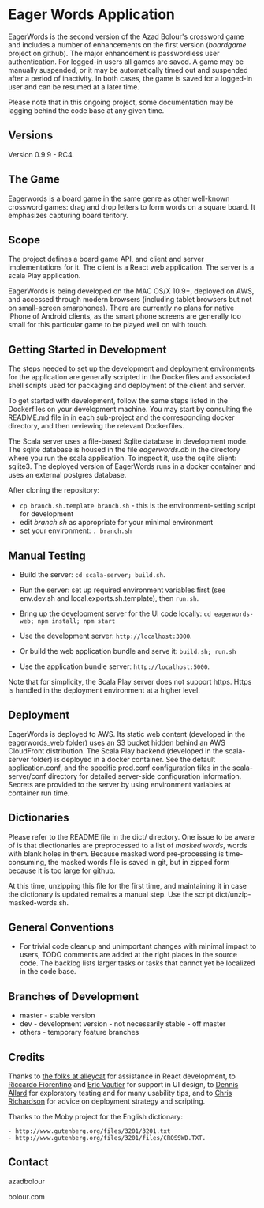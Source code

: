 
# Eager Words Application

EagerWords is the second version of the Azad Bolour's crossword game and
includes a number of enhancements on the first version (_boardgame_ project on
github). The major enhancement is passwordless user authentication.
For logged-in users all games are saved. A game may be manually suspended, or it
may be automatically timed out and suspended after a period of inactivity. In
both cases, the game is saved for a logged-in user and can be resumed at a later
time.

Please note that in this ongoing project, some documentation may be lagging
behind the code base at any given time.

## Versions

Version 0.9.9 - RC4.

## The Game

Eagerwords is a board game in the same genre as other well-known crossword games:
drag and drop letters to form words on a square board. It emphasizes capturing 
board teritory.

## Scope

The project defines a board game API, and client and server implementations for it. 
The client is a React web application. The server is a scala Play application.

EagerWords is being developed on the MAC OS/X 10.9+, deployed on AWS, and
accessed through modern browsers (including tablet browsers but not on
small-screen smarphones). There are currently no plans for native iPhone of
Android clients, as the smart phone screens are generally too small for this
particular game to be played well on with touch.

## Getting Started in Development

The steps needed to set up the development and deployment environments for the
application are generally scripted in the Dockerfiles and associated shell
scripts used for packaging and deployment of the client and server.

To get started with development, follow the same steps listed in the Dockerfiles
on your development machine. You may start by consulting the README.md file in
in each sub-project and the corresponding docker directory, and then reviewing
the relevant Dockerfiles.

The Scala server uses a file-based Sqlite database in development mode. The
sqlite database is housed in the file _eagerwords.db_ in the directory where you
run the scala application. To inspect it, use the sqlite client: sqlite3. The
deployed version of EagerWords runs in a docker container and uses an external
postgres database.

After cloning the repository:

* `cp branch.sh.template branch.sh` - this is the environment-setting script for
  development
* edit _branch.sh_ as appropriate for your minimal environment
* set your environment: `. branch.sh`

## Manual Testing

* Build the server: `cd scala-server; build.sh`.

* Run the server: set up required environment variables first 
  (see env.dev.sh and local.exports.sh.template), then `run.sh`.

* Bring up the development server for the UI code locally: `cd eagerwords-web; npm install; npm start`

* Use the development server: `http://localhost:3000`. 

* Or build the web application bundle and serve it: `build.sh; run.sh`

* Use the application bundle server: `http://localhost:5000`.

Note that for simplicity, the Scala Play server does not support https. Https is
handled in the deployment environment at a higher level.

## Deployment

EagerWords is deployed to AWS. Its static web content (developed in the
eagerwords\_web folder) uses an S3 bucket hidden behind an AWS CloudFront
distribution. The Scala Play backend (developed in the scala-server folder) is
deployed in a docker container. See the default application.conf, and the
specific prod.conf configuration files in the scala-server/conf directory for
detailed server-side configuration information. Secrets are provided to the
server by using environment variables at container run time.

## Dictionaries

Please refer to the README file in the dict/ directory. One issue to be
aware of is that diectionaries are preprocessed to a list of _masked words_, 
words with blank holes in them. Because masked word pre-processing is
time-consuming, the masked words file is saved in git, but in zipped form 
because it is too large for github. 

At this time, unzipping this file for the first time, and maintaining it in
case the dictionary is updated remains a manual step. Use the script
dict/unzip-masked-words.sh.

## General Conventions

- For trivial code cleanup and unimportant changes with minimal impact to users,
  TODO comments are added at the right places in the source code. The backlog
  lists larger tasks or tasks that cannot yet be localized in the code base.

## Branches of Development

- master - stable version
- dev - development version - not necessarily stable - off master
- others - temporary feature branches

## Credits

Thanks to 
[the folks at alleycat](https://alleycat.cc/) for assistance in React development, to 
[Riccardo Fiorentino](https://www.linkedin.com/in/riccardofiorentino/) and 
[Eric Vautier](https://twitter.com/ericvautier) for support in UI design, to
[Dennis Allard](https://oceanpark.com) for exploratory testing and for many usability tips, and to 
[Chris Richardson](https://www.chrisrichardson.net/) for advice on deployment strategy and scripting.

Thanks to the Moby project for the English dictionary:

    - http://www.gutenberg.org/files/3201/3201.txt
    - http://www.gutenberg.org/files/3201/files/CROSSWD.TXT.
 
## Contact

azadbolour

bolour.com


